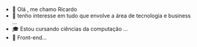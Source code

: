 - 👋 Olá , me chamo Ricardo 
- 👀 tenho interesse em tudo que envolve a área de tecnologia e business ...
- 🎓 Estou cursando ciências da computação ...
- 📱 Front-end...
